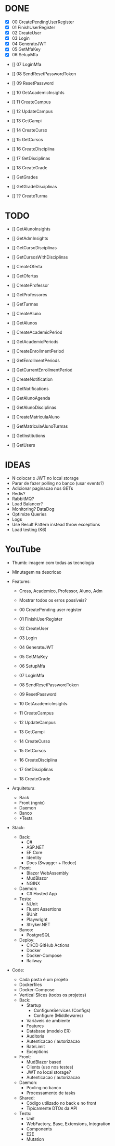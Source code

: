 # DONE

- [X] 00 CreatePendingUserRegister
- [X] 01 FinishUserRegister
- [X] 02 CreateUser
- [X] 03 Login
- [X] 04 GenerateJWT
- [X] 05 GetMfaKey
- [X] 06 SetupMfa

- [] 07 LoginMfa
- [] 08 SendResetPasswordToken
- [] 09 ResetPassword

- [] 10 GetAcademicInsights
- [] 11 CreateCampus
- [] 12 UpdateCampus
- [] 13 GetCampi
- [] 14 CreateCurso
- [] 15 GetCursos
- [] 16 CreateDisciplina
- [] 17 GetDisciplinas
- [] 18 CreateGrade

- [] GetGrades
- [] GetGradeDisciplinas




- [] ?? CreateTurma

# TODO

- [] GetAlunoInsights
- [] GetAdmInsights

- [] GetCursoDisciplinas
- [] GetCursosWithDisciplinas

- [] CreateOferta
- [] GetOfertas

- [] CreateProfessor
- [] GetProfessores

- [] GetTurmas

- [] CreateAluno
- [] GetAlunos

- [] CreateAcademicPeriod
- [] GetAcademicPeriods
- [] CreateEnrollmentPeriod
- [] GetEnrollmentPeriods
- [] GetCurrentEnrollmentPeriod

- [] CreateNotification
- [] GetNotifications

- [] GetAlunoAgenda
- [] GetAlunoDisciplinas
- [] CreateMatriculaAluno
- [] GetMatriculaAlunoTurmas

- [] GetInstitutions
- [] GetUsers



# IDEAS

- N colocar o JWT no local storage
- Parar de fazer polling no banco (usar events?)
- Adicionar paginacao nos GETs
- Redis?
- RabbitMQ?
- Load Balancer?
- Monitoring? DataDog
- Optimize Queries
- Logs
- Use Result Pattern instead throw exceptions
- Load testing (K6)

# YouTube

- Thumb: imagem com todas as tecnologia
- Minutagem na descricao

- Features:
    - Cross, Academico, Professor, Aluno, Adm
    - Mostrar todos os erros possíveis?
    - 00 CreatePending user register
    - 01 FinishUserRegister
    - 02 CreateUser
    - 03 Login
    - 04 GenerateJWT
    - 05 GetMfaKey
    - 06 SetupMfa
    - 07 LoginMfa
    - 08 SendResetPasswordToken
    - 09 ResetPassword

    - 10 GetAcademicInsights
    - 11 CreateCampus
    - 12 UpdateCampus
    - 13 GetCampi
    - 14 CreateCurso
    - 15 GetCursos
    - 16 CreateDisciplina
    - 17 GetDisciplinas
    - 18 CreateGrade




- Arquitetura:
    - Back
    - Front (ngnix)
    - Daemon
    - Banco
    - *Tests

- Stack:
    - Back:
        - C#
        - ASP.NET
        - EF Core
        - Identity
        - Docs (Swagger + Redoc)
    - Front:
        - Blazor WebAssembly
        - MudBlazor
        - NGINX
    - Daemon:
        - C# Hosted App
    - Tests:
        - NUnit
        - Fluent Assertions
        - BUnit
        - Playwright
        - Stryker.NET
    - Banco:
        - PostgreSQL
    - Deploy:
        - CI/CD GitHub Actions
        - Docker
        - Docker-Compose
        - Railway

- Code:
    - Cada pasta é um projeto
    - Dockerfiles
    - Docker-Compose
    - Vertical Slices (todos os projetos)
    - Back:
        - Startup
            - ConfigureServices (Configs)
            - Configure (Middlewares)
        - Variáveis de ambiente
        - Features
        - Database (modelo ER)
        - Auditoria
        - Autenticacao / autorizacao
        - RateLimit
        - Exceptions
    - Front:
        - MudBlazor based
        - Clients (uso nos testes)
        - JWT no local storage?
        - Autenticacao / autorizacao
    - Daemon:
        - Pooling no banco
        - Processamento de tasks
    - Shared:
        - Código utilizado no back e no front
        - Tipicamente DTOs da API
    - Tests:
        - Unit
        - WebFactory, Base, Extensions, Integration
        - Components
        - E2E
        - Mutation
